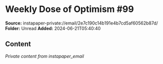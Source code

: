 # Weekly Dose of Optimism #99

**Source:** instapaper-private://email/2e7c190c14b191e4b7cd5af60562b87d/
**Folder:** Unread
**Added:** 2024-06-21T05:40:40




## Content
*Private content from instapaper_email*
